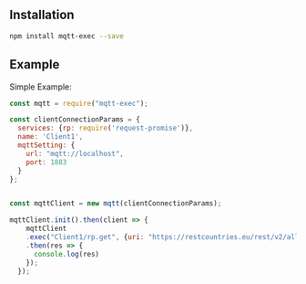 


<a name="install"></a>
## Installation

```sh
npm install mqtt-exec --save
```

<a name="example"></a>
## Example

Simple Example:

```js
const mqtt = require("mqtt-exec");

const clientConnectionParams = {
  services: {rp: require('request-promise')},
  name: 'Client1',
  mqttSetting: {
    url: "mqtt://localhost",
    port: 1883
  }
};


const mqttClient = new mqtt(clientConnectionParams);

mqttClient.init().then(client => {
    mqttClient
    .exec("Client1/rp.get", {uri: "https://restcountries.eu/rest/v2/all"} , {timeout:  5555})
    .then(res => {
      console.log(res)
    });
  });



```
